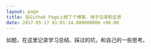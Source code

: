 ```yaml
---
layout: page
title: 在Github Page上搭了个博客，用于记录和反思
date: 2017-05-17 01:01:24.000000000 +08:00
---
```


如题，在这里记录学习总结、踩过的坑，和自己的一些思考。
